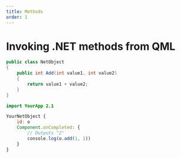 ```yaml
---
title: Methods
order: 1
---
```


# Invoking .NET methods from QML

```csharp
public class NetObject
{
    public int Add(int value1, int value2)
    {
        return value1 + value2;
    }
}
```
```qml
import YourApp 2.1

YourNetObject {
    id: o
    Component.onCompleted: {
        // Outputs "2"
        console.log(o.add(1, 1))
    }
}
```